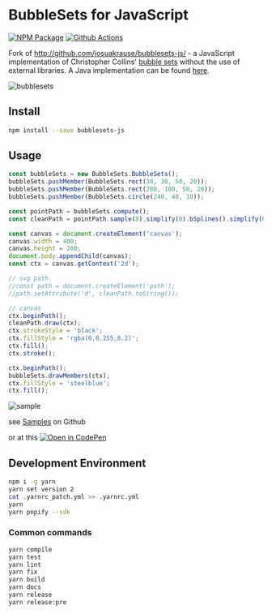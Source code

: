 # BubbleSets for JavaScript

[![NPM Package][npm-image]][npm-url] [![Github Actions][github-actions-image]][github-actions-url]

Fork of http://github.com/josuakrause/bubblesets-js/ - a JavaScript implementation of Christopher Collins' [bubble sets](http://vialab.science.uoit.ca/portfolio/bubblesets) without the use of external libraries.
A Java implementation can be found [here](https://github.com/JosuaKrause/Bubble-Sets).

![bubblesets](https://user-images.githubusercontent.com/4129778/83879077-60607800-a73d-11ea-9d1d-4f76752280ee.png)

## Install

```sh
npm install --save bubblesets-js
```

## Usage

```js
const bubbleSets = new BubbleSets.BubbleSets();
bubbleSets.pushMember(BubbleSets.rect(30, 30, 50, 20));
bubbleSets.pushMember(BubbleSets.rect(200, 100, 50, 20));
bubbleSets.pushMember(BubbleSets.circle(240, 40, 10));

const pointPath = bubbleSets.compute();
const cleanPath = pointPath.sample(8).simplify(0).bSplines().simplify(0);

const canvas = document.createElement('canvas');
canvas.width = 400;
canvas.height = 200;
document.body.appendChild(canvas);
const ctx = canvas.getContext('2d');

// svg path
//const path = document.createElement('path');
//path.setAttribute('d', cleanPath.toString());

// canvas
ctx.beginPath();
cleanPath.draw(ctx);
ctx.strokeStyle = 'black';
ctx.fillStyle = 'rgba(0,0,255,0.2)';
ctx.fill();
ctx.stroke();

ctx.beginPath();
bubbleSets.drawMembers(ctx);
ctx.fillStyle = 'steelblue';
ctx.fill();
```

![sample](https://user-images.githubusercontent.com/4129778/83879033-52aaf280-a73d-11ea-9a19-d803718fec17.png)

see [Samples](https://github.com/sgratzl/bubblesets-js/tree/master/samples) on Github

or at this [![Open in CodePen][codepen]](https://codepen.io/sgratzl/pen/MWKYRWo)

## Development Environment

```sh
npm i -g yarn
yarn set version 2
cat .yarnrc_patch.yml >> .yarnrc.yml
yarn
yarn pnpify --sdk
```

### Common commands

```sh
yarn compile
yarn test
yarn lint
yarn fix
yarn build
yarn docs
yarn release
yarn release:pre
```

[npm-image]: https://badge.fury.io/js/bubblesets-js.svg
[npm-url]: https://npmjs.org/package/bubblesets-js
[github-actions-image]: https://github.com/sgratzl/bubblesets-js/workflows/ci/badge.svg
[github-actions-url]: https://github.com/sgratzl/bubblesets-js/actions
[codepen]: https://img.shields.io/badge/CodePen-open-blue?logo=codepen

